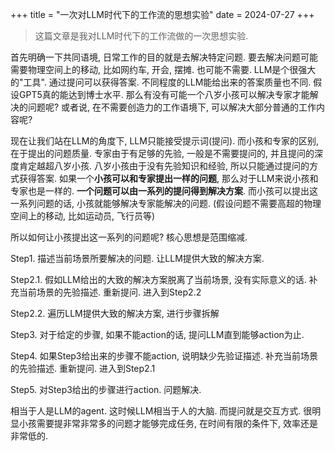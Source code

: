 +++
title = "一次对LLM时代下的工作流的思想实验"
date = 2024-07-27
+++

> 这篇文章是我对LLM时代下的工作流做的一次思想实验.

首先明确一下共同语境, 日常工作的目的就是去解决特定问题. 要去解决问题可能需要物理空间上的移动, 比如网约车, 开会, 摆摊. 也可能不需要. LLM是个很强大的"工具". 通过提问可以获得答案. 不同程度的LLM能给出来的答案质量也不同. 假设GPT5真的能达到博士水平. 那么有没有可能一个八岁小孩可以解决专家才能解决的问题呢? 或者说, 在不需要创造力的工作语境下, 可以解决大部分普通的工作内容呢? 

现在让我们站在LLM的角度下, LLM只能接受提示词(提问). 而小孩和专家的区别, 在于提出的问题质量. 专家由于有足够的先验, 一般是不需要提问的, 并且提问的深度肯定越超八岁小孩. 八岁小孩由于没有先验知识和经验, 所以只能通过提问的方式获得答案. 如果一个**小孩可以和专家提出一样的问题**, 那么对于LLM来说小孩和专家也是一样的. **一个问题可以由一系列的提问得到解决方案**. 而小孩可以提出这一系列问题的话, 小孩就能够解决专家能解决的问题. (假设问题不需要高超的物理空间上的移动, 比如运动员, 飞行员等)

所以如何让小孩提出这一系列的问题呢? 核心思想是范围缩减.

Step1. 描述当前场景所要解决的问题. 让LLM提供大致的解决方案.

Step2.1. 假如LLM给出的大致的解决方案脱离了当前场景, 没有实际意义的话. 补充当前场景的先验描述. 重新提问. 进入到Step2.2

Step2.2. 遍历LLM提供大致的解决方案, 进行步骤拆解

Step3. 对于给定的步骤, 如果不能action的话, 提问LLM直到能够action为止. 

Step4. 如果Step3给出来的步骤不能action, 说明缺少先验证描述. 补充当前场景的先验描述. 重新提问. 进入到Step2.1

Step5. 对Step3给出的步骤进行action. 问题解决.


相当于人是LLM的agent. 这时候LLM相当于人的大脑. 而提问就是交互方式. 很明显小孩需要提非常非常多的问题才能够完成任务, 在时间有限的条件下, 效率还是非常低的. 



